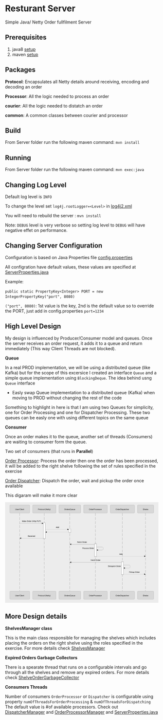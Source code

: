 # Resturant Server

Simple Java/ Netty Order fullfilment Server 

## Prerequisites

1. java8 [setup](https://www.oracle.com/java/technologies/javase-jre8-downloads.html)
2. maven [setup](https://maven.apache.org/install.html)

## Packages

**Protocol**: Encapsulates all Netty details around receiving, encoding and decoding an order 

**Processor**: All the logic needed to process an order 

**courier**: All the logic needed to distatch an order 

**common**: A common classes between courier and processor 

## Build 

From Server folder run the following maven command: `mvn install`

## Running 

From Server folder run the following maven command: `mvn exec:java`

## Changing Log Level

Default log level is `INFO` 

To change the level  set `log4j.rootLogger=<Level>` in [log4j2.xml](./src/main/resources/log4j.properties)

You will need to rebuild the server : `mvn install`

Note: `DEBUG` level is very verbose so setting log level to `DEBUG` will have negative effet on performance.

## Changing Server Configuration

Configuration is based on Java Properties file [config.properties](./src/main/resources/config.properties)

All configration have default values, these values are specified at [ServerProperties.java](./src/main/java/common/ServerProperties.java) 

Example: 

`public static PropertyKey<Integer> PORT = new IntegerPropertyKey("port", 8080)`

`("port", 8080)`: 1st value is the key, 2nd is the default value so to override the PORT, just add in config.properties `port=1234`

## High Level Design 

My design is influenced by Producer/Consumer model and queues. Once the server receives an order request, it adds it to a queue and return immediately (This way Client Threads are not blocked). 

**Queue** 

In a real PROD implementation, we will be using a distributed queue (like Kafka) but for the scope of this excersice I created an interface `Queue` and a simple queue implementation using `BlockingDeque`. The idea behind usng `Queue` interface 

* Easly swap Queue implementation to a distributed queue (Kafka) when moving to PROD without changing the rest of the code

Something to highlight in here is that I am using two Queues for simplicity, one for Order Processing and one for Dispatcher Processing. These two queues can be easly one with using different topics on the same queue

**Consumer**

Once an order makes it to the queue, another set of threads (Consumers) are waiting to consumer form the queue. 

Two set of consumers (that runs in **Parallel**)

<u>Order Processor</u>: Process the order then one the order has been processed, it will be added to the right shelve following the set of rules specified in the exercise   

<u>Order Dispatcher</u>: Dispatch the order, wait and pickup the order once available 

This digaram will make it more clear 

![sequence_diagram](src/main/resources/docs/sequence_diagram_1.png)

## More Design details 

**ShelvesManager class** 

This is the main class responsible for managing the shelves which includes placing the orders on the right shelve using the roles specified in the exercise. For more details check [ShelvesManager](./src/main/java/common/ShelvesManager.java) 

**Expired Orders Garbage Collectors**

There is a spearate thread that runs on a configurable intervals and go through all the shelves and remove any expired orders. For more details check [ShelveOrderGarbageCollector](./src/main/java/common/ShelvesManager.java)

**Consumers Threads**

Number of consumers `OrderProcessor` or `Dispatcher` is configurable using property `numOfThreadsForOrderProcessing` & `numOfThreadsForDispatching` The default value is #of available processors. Check out [DispatcherManager](./src/main/java/courier/DispatcherManager.java) and [OrderProcessorManager](./src/main/java/processor/OrderProcessorManager.java) and [ServerProperties.java](./src/main/java/common/ServerProperties.java) 







